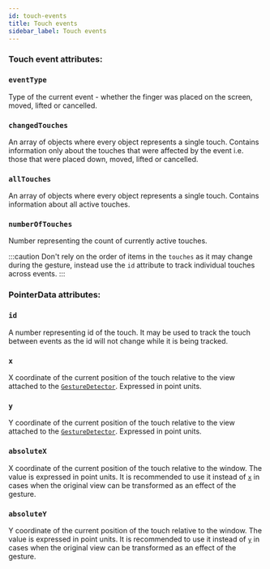 ```yaml
---
id: touch-events
title: Touch events
sidebar_label: Touch events
---
```


### Touch event attributes:

### `eventType`

Type of the current event - whether the finger was placed on the screen, moved, lifted or cancelled.

### `changedTouches`

An array of objects where every object represents a single touch. Contains information only about the touches that were affected by the event i.e. those that were placed down, moved, lifted or cancelled.

### `allTouches`

An array of objects where every object represents a single touch. Contains information about all active touches.

### `numberOfTouches`

Number representing the count of currently active touches.

:::caution
Don't rely on the order of items in the `touches` as it may change during the gesture, instead use the `id` attribute to track individual touches across events.
:::

### PointerData attributes:

### `id`

A number representing id of the touch. It may be used to track the touch between events as the id will not change while it is being tracked.

### `x`

X coordinate of the current position of the touch relative to the view attached to the [`GestureDetector`](./gesture-detector.md). Expressed in point units.

### `y`

Y coordinate of the current position of the touch relative to the view attached to the [`GestureDetector`](./gesture-detector.md). Expressed in point units.

### `absoluteX`

X coordinate of the current position of the touch relative to the window. The value is expressed in point units. It is recommended to use it instead of [`x`](#x) in cases when the original view can be transformed as an effect of the gesture.

### `absoluteY`

Y coordinate of the current position of the touch relative to the window. The value is expressed in point units. It is recommended to use it instead of [`y`](#y) in cases when the original view can be transformed as an effect of the gesture.
